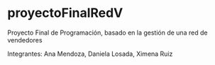 # proyectoFinalRedV
Proyecto Final de Programación, basado en la gestión de una red de vendedores 

Integrantes: Ana Mendoza, Daniela Losada, Ximena Ruiz 
